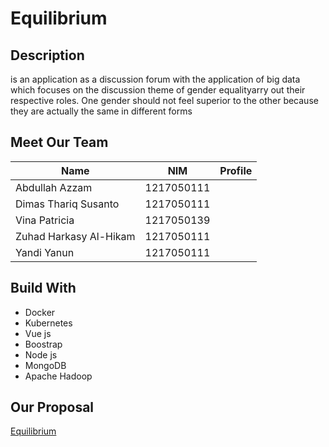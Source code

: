 # Equilibrium

## Description

is an application as a discussion forum with the application of big data which focuses on the discussion theme of gender equalityarry out their respective roles. One gender should not feel superior to the other because they are actually the same in different forms

## Meet Our Team 

| Name                                   |     NIM     |   Profile  |
| -------------------------------------- | ----------- | ---------- | 
| Abdullah Azzam                         | 1217050111  |            |
| Dimas Thariq Susanto                   | 1217050111  |            |
| Vina Patricia                          | 1217050139  |            |
| Zuhad Harkasy Al-Hikam                 | 1217050111  |            |
| Yandi Yanun                            | 1217050111  |            |

## Build With 
- Docker
- Kubernetes
- Vue js
- Boostrap
- Node js
- MongoDB
- Apache Hadoop

## Our Proposal
[Equilibrium](https://github.com/vinaapatricia/Equilibrium/files/15311317/Sistem.Terdistribusi.pdf)
